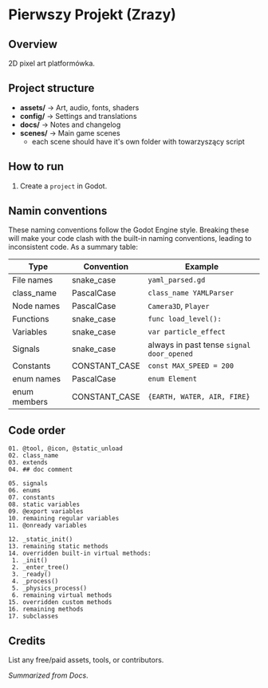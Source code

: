 # Pierwszy Projekt (Zrazy)

## Overview

2D pixel art platformówka.

## Project structure

- **assets/** → Art, audio, fonts, shaders
- **config/** → Settings and translations
- **docs/** → Notes and changelog
- **scenes/** → Main game scenes
  - each scene should have it's own folder with towarzyszący script

## How to run

1. Create a `project` in Godot.

## Namin conventions

These naming conventions follow the Godot Engine style. Breaking these will make your code clash with the built-in naming conventions, leading to inconsistent code. As a summary table:

| Type | Convention | Example |
| --- | --- | --- |
| File names | snake_case | `yaml_parsed.gd` |
| class_name | PascalCase | `class_name YAMLParser` |
| Node names | PascalCase | `Camera3D`, `Player` |
| Functions | snake_case | `func load_level():` |
| Variables | snake_case | `var particle_effect` |
| Signals | snake_case | always in past tense `signal door_opened` |
| Constants | CONSTANT_CASE | `const MAX_SPEED = 200` |
| enum names | PascalCase | `enum Element` |
| enum members | CONSTANT_CASE | `{EARTH, WATER, AIR, FIRE}` |

## Code order

```gdscript
01. @tool, @icon, @static_unload
02. class_name
03. extends
04. ## doc comment

05. signals
06. enums
07. constants
08. static variables
09. @export variables
10. remaining regular variables
11. @onready variables

12. _static_init()
13. remaining static methods
14. overridden built-in virtual methods:
 1. _init()
 2. _enter_tree()
 3. _ready()
 4. _process()
 5. _physics_process()
 6. remaining virtual methods
15. overridden custom methods
16. remaining methods
17. subclasses
```

## Credits

List any free/paid assets, tools, or contributors.

*Summarized from Docs*.
